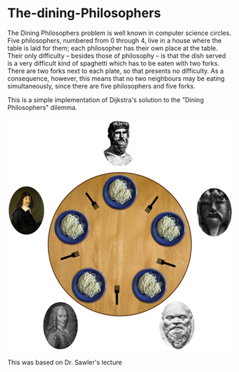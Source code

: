 # The-dining-Philosophers

The Dining Philosophers problem is well known in computer science circles.
Five philosophers, numbered from 0 through 4, live in a house where the
table is laid for them; each philosopher has their own place at the table.
Their only difficulty – besides those of philosophy – is that the dish
served is a very difficult kind of spaghetti which has to be eaten with
two forks. There are two forks next to each plate, so that presents no
difficulty. As a consequence, however, this means that no two neighbours
may be eating simultaneously, since there are five philosophers and five forks.

This is a simple implementation of Dijkstra's solution to the "Dining
Philosophers" dilemma.

![](An_illustration_of_the_dining_philosophers_problem.png)

This was based on Dr. Sawler's lecture